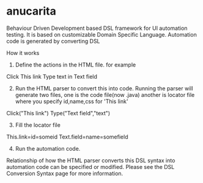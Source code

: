anucarita
=========

Behaviour Driven Development based DSL framework for UI automation testing. It is based on customizable Domain Specific Language. Automation code is generated by converting DSL


How it works

1. Define the actions in the HTML file. for example 

Click This link
Type text in Text field

2. Run the HTML parser to convert this into code. Running the parser will generate two files, one is the code file(now .java) another is locator file where you specify id,name,css for 'This link'

Click("This link")
Type("Text field","text")

3. Fill the locator file

This.link=id=someid
Text.field=name=somefield

4. Run the automation code. 

Relationship of how the HTML parser converts this DSL syntax into automation code can be specified or modified. Please see the DSL Conversion Syntax page for more information. 


